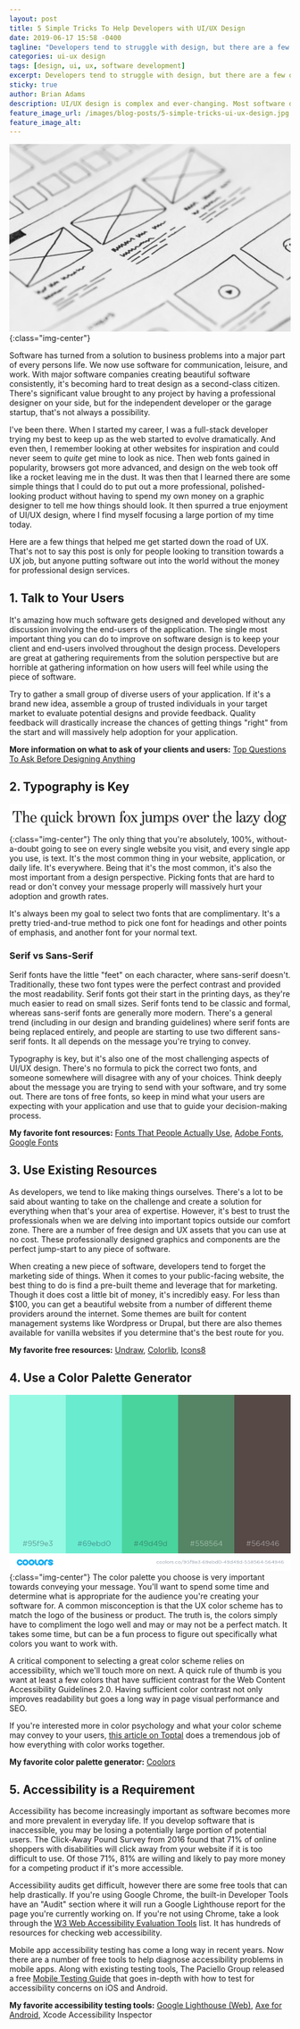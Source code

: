 ```yaml
---
layout: post
title: 5 Simple Tricks To Help Developers with UI/UX Design
date: 2019-06-17 15:58 -0400
tagline: "Developers tend to struggle with design, but there are a few quick changes that can make your software shine."
categories: ui-ux design
tags: [design, ui, ux, software development]
excerpt: Developers tend to struggle with design, but there are a few quick changes that can make your software shine. 
sticky: true
author: Brian Adams
description: UI/UX design is complex and ever-changing. Most software developers feel lost when approaching design, but simple changes can fix design woes.
feature_image_url: /images/blog-posts/5-simple-tricks-ui-ux-design.jpg
feature_image_alt: 
---
```


![UX Wireframing Example](/images/blog-posts/5-simple-tricks-ui-ux-design.jpg){:class="img-center"}

Software has turned from a solution to business problems into a major part of every persons life. We now use software for communication, leisure, and work. With major software companies creating beautiful software consistently, it's becoming hard to treat design as a second-class citizen.  There's significant value brought to any project by having a professional designer on your side, but for the independent developer or the garage startup, that's not always a possibility. 

I've been there. When I started my career, I was a full-stack developer trying my best to keep up as the web started to evolve dramatically. And even then, I remember looking at other websites for inspiration and could never seem to _quite_ get mine to look as nice. Then web fonts gained in popularity, browsers got more advanced, and design on the web took off like a rocket leaving me in the dust. It was then that I learned there are some simple things that I could do to put out a more professional, polished-looking product without having to spend my own money on a graphic designer to tell me how things should look. It then spurred a true enjoyment of UI/UX design, where I find myself focusing a large portion of my time today.

Here are a few things that helped me get started down the road of UX. That's not to say this post is only for people looking to transition towards a UX job, but anyone putting software out into the world without the money for professional design services.



## 1. Talk to Your Users

It's amazing how much software gets designed and developed without any discussion involving the end-users of the application. The single most important thing you can do to improve on software design is to keep your client and end-users involved throughout the design process. Developers are great at gathering requirements from the solution perspective but are horrible at gathering information on how users will feel while using the piece of software. 

Try to gather a small group of diverse users of your application. If it's a brand new idea, assemble a group of trusted individuals in your target market to evaluate potential designs and provide feedback. Quality feedback will drastically increase the chances of getting things "right" from the start and will massively help adoption for your application.

**More information on what to ask of your clients and users:** [Top Questions To Ask Before Designing Anything](https://uxplanet.org/top-questions-to-ask-before-designing-anything-2141c7f64888)



## 2. Typography is Key
![Typography Example](/images/blog-posts/typography.jpg){:class="img-center"}
The only thing that you're absolutely, 100%, without-a-doubt going to see on every single website you visit, and every single app you use, is text. It's the most common thing in your website, application, or daily life. It's everywhere. Being that it's the most common, it's also the most important from a design perspective. Picking fonts that are hard to read or don't convey your message properly will massively hurt your adoption and growth rates. 

It's always been my goal to select two fonts that are complimentary. It's a pretty tried-and-true method to pick one font for headings and other points of emphasis, and another font for your normal text.

### Serif vs Sans-Serif

Serif fonts have the little "feet" on each character, where sans-serif doesn't. Traditionally, these two font types were the perfect contrast and provided the most readability. Serif fonts got their start in the printing days, as they're much easier to read on small sizes. Serif fonts tend to be classic and formal, whereas sans-serif fonts are generally more modern. There's a general trend (including in our design and branding guidelines) where serif fonts are being replaced entirely, and people are starting to use two different sans-serif fonts. It all depends on the message you're trying to convey.

Typography is key, but it's also one of the most challenging aspects of UI/UX design. There's no formula to pick the correct two fonts, and someone somewhere will  disagree with any of your choices. Think deeply about the message you are trying to send with your software, and try some out. There are tons of free fonts, so keep in mind what your users are expecting with your application and use that to guide your decision-making process.

**My favorite font resources:** [Fonts That People Actually Use](https://icons8.com/fonts/lato/arial), [Adobe Fonts](https://fonts.adobe.com), [Google Fonts](https://fonts.google.com) 



## 3. Use Existing Resources

As developers, we tend to like making things ourselves. There's a lot to be said about wanting to take on the challenge and create a solution for everything when that's your area of expertise. However, it's best to trust the professionals when we are delving into important topics outside our comfort zone. There are a number of free design and UX assets that you can use at no cost. These professionally designed graphics and components are the perfect jump-start to any piece of software.

When creating a new piece of software, developers tend to forget the marketing side of things. When it comes to your public-facing website, the best thing to do is find a pre-built theme and leverage that for marketing. Though it does cost a little bit of money, it's incredibly easy. For less than $100, you can get a beautiful website from a number of different theme providers around the internet. Some themes are built for content management systems like Wordpress or Drupal, but there are also themes available for vanilla websites if you determine that's the best route for you.

**My favorite free resources:** [Undraw](https://undraw.co/), [Colorlib](https://colorlib.com), [Icons8](https://icons8.com/)



## 4. Use a Color Palette Generator
![Coolors Color Palette Example](/images/blog-posts/coolors-example.png){:class="img-center"}
The color palette you choose is very important towards conveying your message. You'll want to spend some time and determine what is appropriate for the audience you're creating your software for. A common misconception is that the UX color scheme has to match the logo of the business or product. The truth is, the colors simply have to compliment the logo well and may or may not be a perfect match. It takes some time, but can be a fun process to figure out specifically what colors you want to work with.

A critical component to selecting a great color scheme relies on accessibility, which we'll touch more on next. A quick rule of thumb is you want at least a few colors that have sufficient contrast for the Web Content Accessibility Guidelines 2.0. Having sufficient color contrast not only improves readability but goes a long way in page visual performance and SEO. 

If you're interested more in color psychology and what your color scheme may convey to your users, [this article on Toptal](https://www.toptal.com/designers/ux/color-in-ux) does a tremendous job of how everything with color works together.

**My favorite color palette generator:** [Coolors](https://coolors.co/)



## 5. Accessibility is a Requirement

Accessibility has become increasingly important as software becomes more and more prevalent in everyday life. If you develop software that is inaccessible, you may be losing a potentially large portion of potential users. The Click-Away Pound Survey from 2016 found that 71% of online shoppers with disabilities will click away from your website if it is too difficult to use. Of those 71%, 81% are willing and likely to pay more money for a competing product if it's more accessible.

Accessibility audits get difficult, however there are some free tools that can help drastically. If you're using Google Chrome, the built-in Developer Tools have an "Audit" section where it will run a Google Lighthouse report for the page you're currently working on. If you're not using Chrome, take a look through the [W3 Web Accessibility Evaluation Tools](https://www.w3.org/WAI/ER/tools/) list. It has hundreds of resources for checking web accessibility.

Mobile app accessibility testing has come a long way in recent years. Now there are a number of free tools to help diagnose accessibility problems in mobile apps. Along with existing testing tools, The Paciello Group released a free [Mobile Testing Guide](https://developer.paciellogroup.com/downloads/TPG_Mobile_Testing_Guide.pdf) that goes in-depth with how to test for accessibility concerns on iOS and Android.

**My favorite accessibility testing tools:** [Google Lighthouse (Web)](https://developers.google.com/web/tools/lighthouse/), [Axe for Android](https://play.google.com/store/apps/details?id=com.deque.axe.android), Xcode Accessibility Inspector